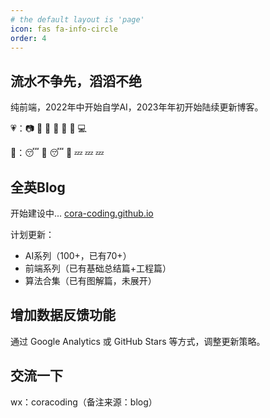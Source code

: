 ```yaml
---
# the default layout is 'page'
icon: fas fa-info-circle
order: 4
---
```


## 流水不争先，滔滔不绝

纯前端，2022年中开始自学AI，2023年年初开始陆续更新博客。

💗：📷 💃 🌺 🎀 👗 💄 💻

🐨：😴 🥱 😴 🥱 💤 💤 💤



## 全英Blog

开始建设中...
[cora-coding.github.io](https://cora-coding.github.io)

计划更新：
- AI系列（100+，已有70+）
- 前端系列（已有基础总结篇+工程篇）
- 算法合集（已有图解篇，未展开）

## 增加数据反馈功能

通过 Google Analytics 或 GitHub Stars 等方式，调整更新策略。


## 交流一下
wx：coracoding（备注来源：blog）